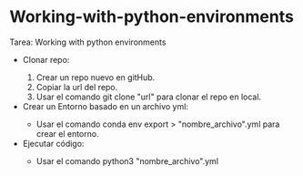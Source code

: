 # Working-with-python-environments
Tarea: Working with python environments
<ul>
	<li>Clonar repo:</li>
	<ol>
		<li>Crear un repo nuevo en gitHub.</li>
		<li>Copiar la url del repo.</li>
		<li>Usar el comando git clone "url" para clonar el repo en local.</li>
	</ol>
<li>Crear un Entorno basado en un archivo yml:</li>
	<ul>
	<li>Usar el comando conda env export > "nombre_archivo".yml para crear el entorno.</li>
	</ul>
<li>Ejecutar código:</li>
	<ul>
	<li>Usar el comando python3 "nombre_archivo".yml</li>
	</ul>
</ul>

